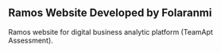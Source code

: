 
## Ramos Website Developed by Folaranmi

Ramos website for digital business analytic platform (TeamApt Assessment).

